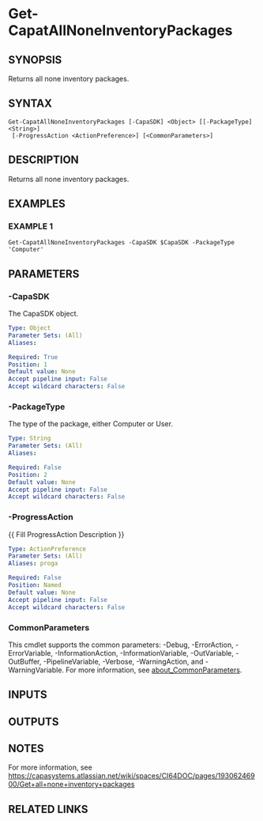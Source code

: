 # Get-CapatAllNoneInventoryPackages

## SYNOPSIS
Returns all none inventory packages.

## SYNTAX

```
Get-CapatAllNoneInventoryPackages [-CapaSDK] <Object> [[-PackageType] <String>]
 [-ProgressAction <ActionPreference>] [<CommonParameters>]
```

## DESCRIPTION
Returns all none inventory packages.

## EXAMPLES

### EXAMPLE 1
```
Get-CapatAllNoneInventoryPackages -CapaSDK $CapaSDK -PackageType 'Computer'
```

## PARAMETERS

### -CapaSDK
The CapaSDK object.

```yaml
Type: Object
Parameter Sets: (All)
Aliases:

Required: True
Position: 1
Default value: None
Accept pipeline input: False
Accept wildcard characters: False
```

### -PackageType
The type of the package, either Computer or User.

```yaml
Type: String
Parameter Sets: (All)
Aliases:

Required: False
Position: 2
Default value: None
Accept pipeline input: False
Accept wildcard characters: False
```

### -ProgressAction
{{ Fill ProgressAction Description }}

```yaml
Type: ActionPreference
Parameter Sets: (All)
Aliases: proga

Required: False
Position: Named
Default value: None
Accept pipeline input: False
Accept wildcard characters: False
```

### CommonParameters
This cmdlet supports the common parameters: -Debug, -ErrorAction, -ErrorVariable, -InformationAction, -InformationVariable, -OutVariable, -OutBuffer, -PipelineVariable, -Verbose, -WarningAction, and -WarningVariable. For more information, see [about_CommonParameters](http://go.microsoft.com/fwlink/?LinkID=113216).

## INPUTS

## OUTPUTS

## NOTES
For more information, see https://capasystems.atlassian.net/wiki/spaces/CI64DOC/pages/19306246900/Get+all+none+inventory+packages

## RELATED LINKS
